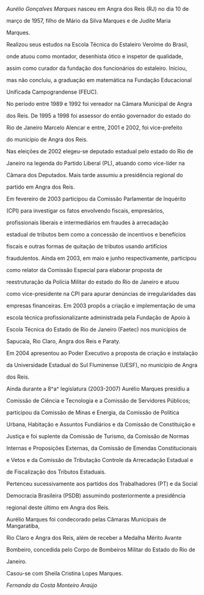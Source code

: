 

*Aurélio Gonçalves Marques* nasceu em Angra dos Reis (RJ) no dia 10 de

março de 1957, filho de Mário da Silva Marques e de Judite Maria

Marques.



Realizou seus estudos na Escola Técnica do Estaleiro Verolme do Brasil,

onde atuou como montador, desenhista ótico e inspetor de qualidade,

assim como curador da fundação dos funcionários do estaleiro. Iniciou,

mas não concluiu, a graduação em matemática na Fundação Educacional

Unificada Campograndense (FEUC).



No período entre 1989 e 1992 foi vereador na Câmara Municipal de Angra

dos Reis. De 1995 a 1998 foi assessor do então governador do estado do

Rio de Janeiro Marcelo Alencar e entre, 2001 e 2002, foi vice-prefeito

do município de Angra dos Reis.



Nas eleições de 2002 elegeu-se deputado estadual pelo estado do Rio de

Janeiro na legenda do Partido Liberal (PL), atuando como vice-líder na

Câmara dos Deputados. Mais tarde assumiu a presidência regional do

partido em Angra dos Reis.



Em fevereiro de 2003 participou da Comissão Parlamentar de Inquérito

(CPI) para investigar os fatos envolvendo fiscais, empresários,

profissionais liberais e intermediários em fraudes à arrecadação

estadual de tributos bem como a concessão de incentivos e benefícios

fiscais e outras formas de quitação de tributos usando artifícios

fraudulentos. Ainda em 2003, em maio e junho respectivamente, participou

como relator da Comissão Especial para elaborar proposta de

reestruturação da Polícia Militar do estado do Rio de Janeiro e atuou

como vice-presidente na CPI para apurar denúncias de irregularidades das

empresas financeiras. Em 2003 propôs a criação e implementação de uma

escola técnica profissionalizante administrada pela Fundação de Apoio à

Escola Técnica do Estado de Rio de Janeiro (Faetec) nos municípios de

Sapucaia, Rio Claro, Angra dos Reis e Paraty.



Em 2004 apresentou ao Poder Executivo a proposta de criação e instalação

da Universidade Estadual do Sul Fluminense (UESF), no município de Angra

dos Reis.



Ainda durante a 8^a^ legislatura (2003-2007) Aurélio Marques presidiu a

Comissão de Ciência e Tecnologia e a Comissão de Servidores Públicos;

participou da Comissão de Minas e Energia, da Comissão de Política

Urbana, Habitação e Assuntos Fundiários e da Comissão de Constituição e

Justiça e foi suplente da Comissão de Turismo, da Comissão de Normas

Internas e Proposições Externas, da Comissão de Emendas Constitucionais

e Vetos e da Comissão de Tributação Controle da Arrecadação Estadual e

de Fiscalização dos Tributos Estaduais.



Pertenceu sucessivamente aos partidos dos Trabalhadores (PT) e da Social

Democracia Brasileira (PSDB) assumindo posteriormente a presidência

regional deste último em Angra dos Reis.



Aurélio Marques foi condecorado pelas Câmaras Municipais de Mangaratiba,

Rio Claro e Angra dos Reis, além de receber a Medalha Mérito Avante

Bombeiro, concedida pelo Corpo de Bombeiros Militar do Estado do Rio de

Janeiro.



Casou-se com Sheila Cristina Lopes Marques.



*Fernanda da Costa Monteiro Araújo*



